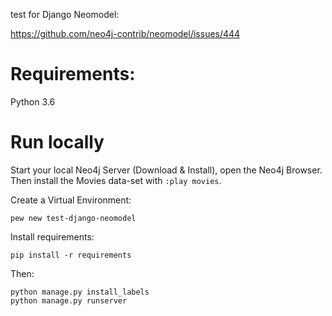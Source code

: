 test for Django Neomodel:

https://github.com/neo4j-contrib/neomodel/issues/444

Requirements:
=============

Python 3.6

Run locally
===========

Start your local Neo4j Server (Download & Install), open the Neo4j Browser. Then install the Movies data-set with `:play movies`.

Create a Virtual Environment:

```pew new test-django-neomodel```

Install requirements:

```pip install -r requirements```

Then:

```
python manage.py install_labels
python manage.py runserver
```

